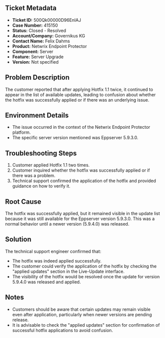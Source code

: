 ## Ticket Metadata
- **Ticket ID:** 500Qk00000D96EnIAJ
- **Case Number:** 415150
- **Status:** Closed - Resolved
- **Account/Company:** Governikus KG
- **Contact Name:** Felix Dahms
- **Product:** Netwrix Endpoint Protector
- **Component:** Server
- **Feature:** Server Upgrade
- **Version:** Not specified

## Problem Description
The customer reported that after applying Hotfix 1.1 twice, it continued to appear in the list of available updates, leading to confusion about whether the hotfix was successfully applied or if there was an underlying issue.

## Environment Details
- The issue occurred in the context of the Netwrix Endpoint Protector platform.
- The specific server version mentioned was Eppserver 5.9.3.0.

## Troubleshooting Steps
1. Customer applied Hotfix 1.1 two times.
2. Customer inquired whether the hotfix was successfully applied or if there was a problem.
3. Technical support confirmed the application of the hotfix and provided guidance on how to verify it.

## Root Cause
The hotfix was successfully applied, but it remained visible in the update list because it was still available for the Eppserver version 5.9.3.0. This was a normal behavior until a newer version (5.9.4.0) was released.

## Solution
The technical support engineer confirmed that:
- The hotfix was indeed applied successfully.
- The customer could verify the application of the hotfix by checking the "applied updates" section in the Live-Update interface.
- The visibility of the hotfix would be resolved once the update for version 5.9.4.0 was released and applied.

## Notes
- Customers should be aware that certain updates may remain visible even after application, particularly when newer versions are pending release.
- It is advisable to check the "applied updates" section for confirmation of successful hotfix applications to avoid confusion.
